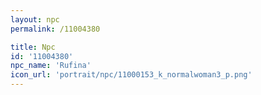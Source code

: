 ```yaml
---
layout: npc
permalink: /11004380

title: Npc
id: '11004380'
npc_name: 'Rufina'
icon_url: 'portrait/npc/11000153_k_normalwoman3_p.png'
---
```

